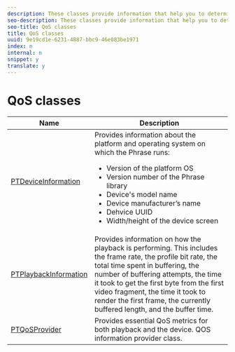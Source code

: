 ```yaml
---
description: These classes provide information that help you to determine how well the player is performing.
seo-description: These classes provide information that help you to determine how well the player is performing.
seo-title: QoS classes
title: QoS classes
uuid: 9e19cd1e-6231-4887-bbc9-46e083be1971
index: n
internal: n
snippet: y
translate: y
---
```


# QoS classes


<table frame="all" colsep="1" rowsep="1" id="table_2893EFF9755149159A4F94E781C76B6E"> 
 <thead> 
  <tr rowsep="1"> 
   <th colname="1" class="entry">Name</th> 
   <th colname="2" class="entry">Description</th> 
  </tr> 
 </thead>
 <tbody> 
  <tr rowsep="1"> 
   <td colname="1"> <a href="http://help.adobe.com/en_US/primetime/api/psdk/appledoc/Classes/PTDeviceInformation.html" format="html" scope="external">PTDeviceInformation</a> </td> 
   <td colname="2">Provides information about the platform and operating system on which the 
    <ph conkeyref="phrases/primetime-sdk-name">
     Phrase
    </ph> runs: 
    <ul id="ul_0DE69F3B38E84964AB98DCCD11E5E123"> 
     <li id="li_19B2D1889FCA4B0F8FCB0EE8F87353B2">Version of the platform OS</li> 
     <li id="li_CA35F4A48FD34555AC7D7832D5997AD4">Version number of the 
      <ph conkeyref="phrases/primetime-sdk-name">
       Phrase
      </ph> library </li> 
     <li id="li_30D38320C2A3440E92C0A477FFFBF9A0">Device's model name</li> 
     <li id="li_2D15164B987E405685B96A900EBF041D">Device manufacturer’s name</li> 
     <li id="li_B78485CB9580444DB9694404706BA191">Dehvice UUID</li> 
     <li id="li_841EA77499B44F0692192F9DE1A798E4">Width/height of the device screen</li> 
    </ul> </td> 
  </tr> 
  <tr rowsep="1"> 
   <td colname="1"><a href="http://help.adobe.com/en_US/primetime/api/psdk/appledoc/Classes/PTPlaybackInformation.html" format="html" scope="external">PTPlaybackInformation</a> </td> 
   <td colname="2">Provides information on how the playback is performing. This includes the frame rate, the profile bit rate, the total time spent in buffering, the number of buffering attempts, the time it took to get the first byte from the first video fragment, the time it took to render the first frame, the currently buffered length, and the buffer time.</td> 
  </tr> 
  <tr rowsep="1"> 
   <td colname="1"><a href="http://help.adobe.com/en_US/primetime/api/psdk/appledoc/Classes/PTQoSProvider.html" format="html" scope="external">PTQoSProvider</a> </td> 
   <td colname="2">
    <ph>
     Provides essential QoS metrics for both playback and the device.
    </ph>
    <ph>
     QOS information provider class.
    </ph> </td> 
  </tr> 
 </tbody> 
</table>

